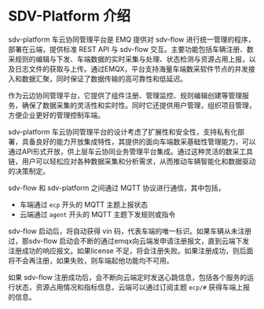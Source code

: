 # SDV-Platform 介绍

sdv-platform 车云协同管理平台是 EMQ 提供对 sdv-flow 进行统一管理的程序，部署在云端，提供标准 REST API 与 sdv-flow 交互。主要功能包括车辆注册、数采规则的编辑与下发、车端数据的实时采集与处理、状态检测与资源占用上报，以及日志文件的获取与上传。通过EMQX，平台支持海量车端数采软件节点的并发接入和数据汇聚，同时保证了数据传输的高可靠性和低延迟。

作为云边协同管理平台，它提供了组件注册、管理监控、规则编辑创建等管理服务，确保了数据采集的灵活性和实时性。同时它还提供用户管理，组织项目管理，方便企业更好的管理控制车端。

sdv-platform 车云协同管理平台的设计考虑了扩展性和安全性，支持私有化部署，具备良好的能力开放集成特性，其提供的面向车端数采基础性管理能力，可以通过API形式开放，供上层车云协同业务管理平台集成。通过这种灵活的数采工具链，用户可以轻松应对各种数据采集和分析需求，从而推动车辆智能化和数据驱动的决策制定。

sdv-flow 和 sdv-platform 之间通过 MQTT 协议进行通信，其中包括，

- 车端通过 `ecp` 开头的 MQTT 主题上报状态
- 云端通过 `agent` 开头的 MQTT 主题下发规则或指令

sdv-flow 启动后，将自动获得 vin 码，代表车端的唯一标识。如果车辆从未注册过，那sdv-flow 启动会不断的通过emqx向云端发申请注册报文，直到云端下发注册成功的响应报文。如果license 不足，将会注册失败。如果注册成功，则后面将不会再注册，如果失败，则车端起他功能均不可用。

如果 sdv-flow 注册成功后，会不断向云端定时发送心跳信息，包括各个服务的运行状态，资源占用情况和指标信息，云端可以通过订阅主题 `ecp/#` 获得车端上报的信息。